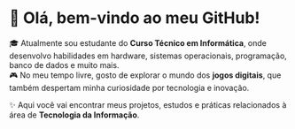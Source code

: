 # 👋 Olá, bem-vindo ao meu GitHub!

🎓 Atualmente sou estudante do **Curso Técnico em Informática**, onde desenvolvo habilidades em hardware, sistemas operacionais, programação, banco de dados e muito mais.  
🎮 No meu tempo livre, gosto de explorar o mundo dos **jogos digitais**, que também despertam minha curiosidade por tecnologia e inovação.  

✨ Aqui você vai encontrar meus projetos, estudos e práticas relacionados à área de **Tecnologia da Informação**.  
